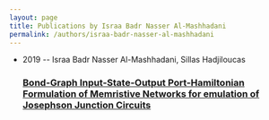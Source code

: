```yaml
---
layout: page
title: Publications by Israa Badr Nasser Al-Mashhadani
permalink: /authors/israa-badr-nasser-al-mashhadani
---
```


<ul class="post-list">
<li><span class='post-meta'>2019 -- Israa Badr Nasser Al-Mashhadani, Sillas Hadjiloucas</span><h3><a class='post-link' href="{{ site.baseurl }}/bond-graph-input-state-output-port-hamiltonian-formulation-of-memristive-networks-for-emulation-of-josephson-junction-circuits">Bond-Graph Input-State-Output Port-Hamiltonian Formulation of Memristive Networks for emulation of Josephson Junction Circuits</a></h3></li>

</ul>
